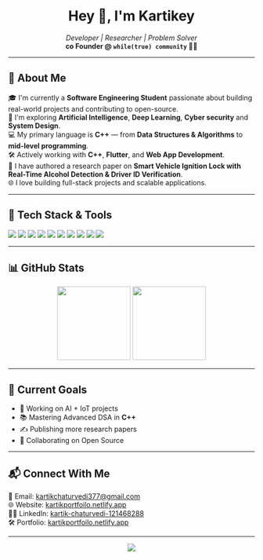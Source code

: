 <h1 align="center">Hey 👋, I'm Kartikey</h1>

<p align="center">
  <em>Developer | Researcher | Problem Solver</em><br>
  <strong>co Founder @ <code>while(true) community</code> 👨‍💻</strong>
</p>

---

## 🚀 About Me

🎓 I'm currently a **Software Engineering Student** passionate about building real-world projects and contributing to open-source.  
🧠 I'm exploring **Artificial Intelligence**, **Deep Learning**, **Cyber security** and **System Design**.  
💻 My primary language is **C++** — from **Data Structures & Algorithms** to **mid-level programming**.  
🛠️ Actively working with **C++**, **Flutter**, and **Web App Development**.  
📜 I have authored a research paper on **Smart Vehicle Ignition Lock with Real-Time Alcohol Detection & Driver ID Verification**.  
🌐 I love building full-stack projects and scalable applications.

---

## 🔧 Tech Stack & Tools

<p align="left">
  <img src="https://img.shields.io/badge/C++-00599C?style=for-the-badge&logo=cplusplus&logoColor=white"/>
  <img src="https://img.shields.io/badge/Python-3776AB?style=for-the-badge&logo=python&logoColor=white"/>
  <img src="https://img.shields.io/badge/Dart-0175C2?style=for-the-badge&logo=dart&logoColor=white"/>
  <img src="https://img.shields.io/badge/Flutter-02569B?style=for-the-badge&logo=flutter&logoColor=white"/>
  <img src="https://img.shields.io/badge/JavaScript-F7DF1E?style=for-the-badge&logo=javascript&logoColor=black"/>
  <img src="https://img.shields.io/badge/HTML5-E34F26?style=for-the-badge&logo=html5&logoColor=white"/>
  <img src="https://img.shields.io/badge/CSS3-1572B6?style=for-the-badge&logo=css3&logoColor=white"/>
  <img src="https://img.shields.io/badge/React-20232A?style=for-the-badge&logo=react&logoColor=61DAFB"/>
  <img src="https://img.shields.io/badge/Firebase-ffca28?style=for-the-badge&logo=firebase&logoColor=black"/>
  <img src="https://img.shields.io/badge/Git-F05032?style=for-the-badge&logo=git&logoColor=white"/>
</p>

---

## 📊 GitHub Stats

<p align="center">
  <img src="https://github-readme-stats.vercel.app/api?username=YourGitHubUsername&show_icons=true&theme=tokyonight&hide=issues&custom_title=My+GitHub+Stats" height="150"/>
  <img src="https://github-readme-stats.vercel.app/api/top-langs/?username=YourGitHubUsername&layout=compact&theme=tokyonight&langs_count=6&hide=css" height="150"/>
</p>

---

## 🧠 Current Goals

- 🔭 Working on AI + IoT projects  
- 📚 Mastering Advanced DSA in **C++**  
- ✍️ Publishing more research papers  
- 🤝 Collaborating on Open Source

---

## 📬 Connect With Me

<p align="left">
  📧 Email: <a href="kartikchaturvedi377@gmail.com">kartikchaturvedi377@gmail.com</a><br>
  🌐 Website: <a href="https://kartikportfoilo.netlify.app/" target="_blank">kartikportfoilo.netlify.app</a><br>
  🧑‍💼 LinkedIn: <a href="https://www.linkedin.com/in/kartik-chaturvedi-121468288" target="_blank">kartik-chaturvedi-121468288</a><br>
  🛠️ Portfolio: <a href="https://kartikportfoilo.netlify.app/">kartikportfoilo.netlify.app</a>
</p>

---

<p align="center">
  <img src="https://readme-typing-svg.demolab.com/?lines=Keep+Learning...;Keep+Building...;Keep+Growing...&font=Fira+Code&center=true&width=440&height=45&color=blue&vCenter=true&pause=1000&size=25" />
</p>
